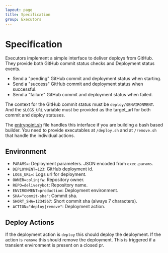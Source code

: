 ```yaml
---
layout: page
title: Specification
group: Executors
---
```


# Specification

Executors implement a simple interface to deliver deploys from GitHub. They
provide both GitHub commit status checks and Deployment status events.

- Send a "pending" GitHub commit and deployment status when starting.
- Send a "success" GitHub commit and deployment status when successful.
- Send a "failure" GitHub commit and deployment status when failed.

The context for the GitHub commit status must be `deploy/$ENVIRONMENT`. And the
`$LOGS_URL` variable must be provided as the target_url for both commit and
deploy statuses.

The [entrypoint.sh](entrypoint.sh) file handles this interface if you are
building a bash based builder. You need to provide executables at `/deploy.sh`
and at `/remove.sh` that handle the individual actions.

## Environment

- `PARAMS=`: Deployment parameters. JSON encoded from `exec.params`.
- `DEPLOYMENT=123`: GitHub deployment id.
- `LOGS_URL=`: Logs url for deployment.
- `OWNER=colinjfw`: Repository owner.
- `REPO=deliverybot`: Repository name.
- `ENVIRONMENT=production`: Deployment environment.
- `SHA="commit-sha"`: Commit sha.
- `SHORT_SHA=1234567`: Short commit sha (always 7 characters).
- `ACTION="deploy|remove"`: Deployment action.

## Deploy Actions

If the deployment action is `deploy` this should deploy the deployment. If the
action is `remove` this should remove the deployment. This is triggered if a
transient environment is present on a closed pr.
